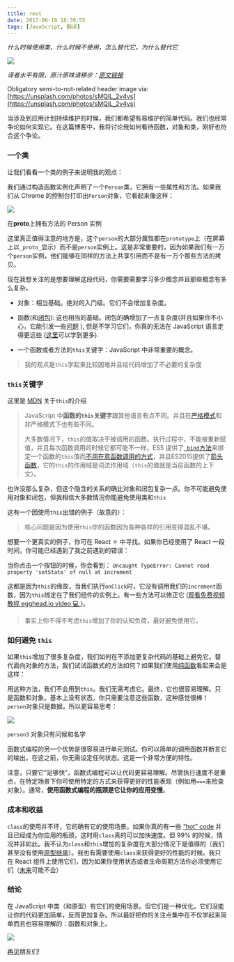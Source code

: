 ```yaml
---
title: rext
date: 2017-06-19 18:39:55
tags: [JavaScript, 翻译]
---
```

_什么时候使用类，什么时候不使用，怎么替代它，为什么替代它_

![](http://p0.qhimg.com/t01ec95dba8bdafa400.jpg)

_译者水平有限，原汁原味请移步：[原文链接](https://medium.com/@kentcdodds/classes-complexity-and-functional-programming-a8dd86903747/)_

Obligatory semi-to-not-related header image via: [https://unsplash.com/photos/sMQiL_2v4vs](https://unsplash.com/photos/sMQiL_2v4vs)

当涉及到应用计划持续维护的时候，我们都希望有易维护的简单代码。我们也经常争论如何实现它。在这篇博客中，我将讨论我如何看待函数，对象和类，刚好也符合这个争论。

### 一个类

让我们看看一个类的例子来说明我的观点：

我们通过构造函数实例化声明了一个`Person`类，它拥有一些属性和方法。如果我们从 Chrome 的控制台打印出`Person`对象，它看起来像这样：

![](http://p0.qhimg.com/t016be2e1b19b3063b3.png)

在**proto**上拥有方法的 Person 实例

这里真正值得注意的地方是，这个`person`的大部分属性都在`prototype`上（在屏幕上以`_proto_`显示）而不是`person`实例上。这是非常重要的，因为如果我们有一万个`person`实例，他们能够在同样的方法上共享引用而不是有一万个那些方法的拷贝。

现在我想关注的是想要理解这段代码，你需要需要学习多少概念并且那些概念有多么复杂。

* 对象：相当基础。绝对的入门级。它们不会增加复杂度。

*  函数(和[闭包](https://developer.mozilla.org/en-US/docs/Web/JavaScript/Closures)): 这也相当的基础。闭包的确增加了一点复杂度(并且如果你不小心，它能引发一些[问题](https://blog.meteor.com/an-interesting-kind-of-javascript-memory-leak-8b47d2e7f156) ), 但是不学习它们，你真的无法在 JavaScript 语言走得更远些 ([这里](https://developer.mozilla.org/en-US/docs/Web/JavaScript/Closures)可以学到更多).

*   一个函数或者方法的`this`关键字：JavaScript 中非常重要的概念。

> 我的观点是`this`学起来比较困难并且给代码增加了不必要的复杂度

### `this`关键字

这里是 [MDN](https://developer.mozilla.org/en-US/docs/Web/JavaScript/Reference/Operators/this) 关于`this`的介绍

> JavaScript 中**函数的`this`关键字**跟其他语言有点不同。并且在[严格模式](https://developer.mozilla.org/en-US/docs/Web/JavaScript/Reference/Functions_and_function_scope/Strict_mode)和非严格模式下也有些不同。
>
> 大多数情况下，`this`的值取决于被调用的函数。执行过程中，不能被重新赋值，并且每次函数调用的时候它都可能不一样。ES5 提供了[` bind`方法](https://developer.mozilla.org/en-US/docs/Web/JavaScript/Reference/Global_Objects/Function/bind)来绑定一个函数的`this`值而[不用在意函数调用的方式](https://developer.mozilla.org/en-US/docs/Web/JavaScript/Reference/Operators/this#The_bind_method)，并且ES2015提供了[箭头函数](https://developer.mozilla.org/en-US/docs/Web/JavaScript/Reference/Functions/Arrow_functions)，它的`this`的作用域是词法作用域（`this`的值就是当前函数的上下文）。

也许没那么复杂，但这个隐含的关系的确比对象和闭包复杂一点。你不可能避免使用对象和闭包，但我相信大多数情况你能避免使用类和`this`

这有一个因使用`this`出错的例子（故意的）：

> 核心问题是因为使用`this`你的函数因为各种各样的引用变得混乱不堪。

想要一个更真实的例子，你可在 React ⚛️ 中寻找。如果你已经使用了 React 一段时间，你可能已经遇到了我之前遇到的错误：

当你点击一个按钮的时候，你会看到： `Uncaught TypeError: Cannot read property 'setState' of null at increment`

这都是因为`this`的缘故，当我们执行`onClick`时，它没有调用我们的`increment`函数，因为`this`绑定在了我们组件的实例上。有一些方法可以修正它 ([观看免费视频教程 egghead.io video 💻 ](https://egghead.io/lessons/javascript-public-class-fields-with-react-components))。

> 事实上你不得不考虑`this`增加了你的认知负荷，最好避免使用它。

### 如何避免 `this`

如果`this`增加了很多复杂度，我们如何在不添加更复杂代码的基础上避免它。替代面向对象的方法，我们试试函数式的方法如何？如果我们使用[纯函数](https://en.wikipedia.org/wiki/Pure_function)看起来会是这样：

用这种方法，我们不会用到`this`。我们无需考虑它。最终，它也很容易理解。只是函数和对象。基本上没有状态，你只需要注意这些函数，这种感觉很棒！`person`对象只是数据，所以更容易思考：

![](http://p0.qhimg.com/t01a2a827ff8e8b46d8.png)

`person3` 对象只有问候和名字

函数式编程的另一个优势是很容易进行单元测试。你可以简单的调用函数并断言它的输出。在这之前，你无需设定任何状态。这是一个非常方便的特性。

注意，只要它“足够快”，函数式编程可以让代码更容易理解。尽管执行速度不是重点，在特定场景下你可使用特定的方式来获得更好的性能表现（例如用`===`来检查对象）。通常，**使用函数式编程的瓶颈是它让你的应用变慢**。

### 成本和收益

`class`的使用并不坏，它的确有它的使用场景。如果你真的有一些 [“hot” code](https://en.wikipedia.org/wiki/Hot_spot_%28computer_programming%29) 并且已经成为你应用的瓶颈，这时用`class`真的可以加快速度。但 99% 的时候，情况并非如此。我不认为`class`和`this`增加的复杂度在大部分情况下是值得的（我们甚至没有使用[原型继承](https://developer.mozilla.org/en-US/docs/Web/JavaScript/Inheritance_and_the_prototype_chain)）。我也有需要使用`class`来获得更好的性能的时候。我只在 React 组件上使用它们，因为如果你使用状态或者生命周期方法你必须使用它们（[未来](https://github.com/reactjs/react-future/tree/master/07%20-%20Returning%20State)可能不会）

### 结论

在 JavaScript 中类（和原型）有它们的使用场景。但它们是一种优化。它们没能让你的代码更加简单，反而更加复杂。所以最好把你的关注点集中在不仅学起来简单而且也容易理解的：函数和对象上。

![](http://p0.qhimg.com/t01fb9a93490708dc6e.png)

[再见](https://twitter.com/kentcdodds)朋友们!
                